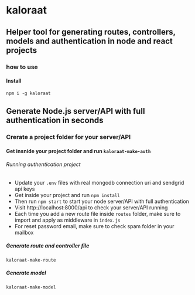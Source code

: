 # kaloraat

## Helper tool for generating routes, controllers, models and authentication in node and react projects

### how to use

#### Install

`npm i -g kaloraat`

## Generate Node.js server/API with full authentication in seconds

### Crerate a project folder for your server/API

#### Get insnide your project folder and run `kaloraat-make-auth`

###### Running authentication project

- Update your `.env` files with real mongodb connection uri and sendgrid api keys
- Get inside your project and run `npm install`
- Then run `npm start` to start your node server/API with full authentication
- Visit http://localhost:8000/api to check your server/API running
- Each time you add a new route file inside `routes` folder, make sure to import and apply as middleware in `index.js`
- For reset password email, make sure to check spam folder in your mailbox

##### Generate route and controller file

`kaloraat-make-route`

##### Generate model

`kaloraat-make-model`
